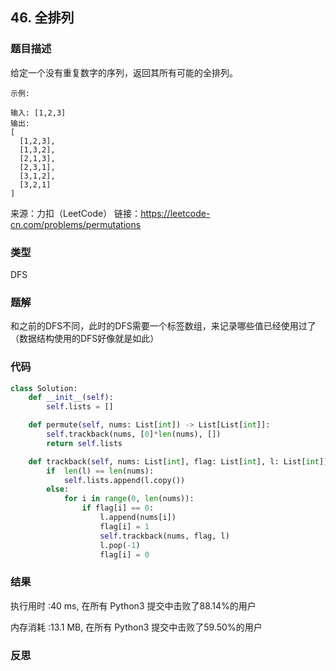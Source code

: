## 46. 全排列



### 题目描述

给定一个没有重复数字的序列，返回其所有可能的全排列。

```
示例:

输入: [1,2,3]
输出:
[
  [1,2,3],
  [1,3,2],
  [2,1,3],
  [2,3,1],
  [3,1,2],
  [3,2,1]
]
```

来源：力扣（LeetCode）
链接：https://leetcode-cn.com/problems/permutations



### 类型

DFS



### 题解

和之前的DFS不同，此时的DFS需要一个标签数组，来记录哪些值已经使用过了（数据结构使用的DFS好像就是如此）



### 代码

```python
class Solution:
	def __init__(self):
		self.lists = []	

	def permute(self, nums: List[int]) -> List[List[int]]:
		self.trackback(nums, [0]*len(nums), [])
		return self.lists 

	def trackback(self, nums: List[int], flag: List[int], l: List[int]):
		if  len(l) == len(nums):
			self.lists.append(l.copy())
		else:
			for i in range(0, len(nums)):
				if flag[i] == 0:
					l.append(nums[i])
					flag[i] = 1
					self.trackback(nums, flag, l)
					l.pop(-1)
					flag[i] = 0
```



### 结果

执行用时 :40 ms, 在所有 Python3 提交中击败了88.14%的用户

内存消耗 :13.1 MB, 在所有 Python3 提交中击败了59.50%的用户



### 反思

